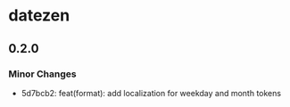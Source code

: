 # datezen

## 0.2.0

### Minor Changes

- 5d7bcb2: feat(format): add localization for weekday and month tokens
